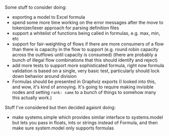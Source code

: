 
Some stuff to consider doing:

* exporting a model to Excel formula
* spend some more time working on the error messages after the move to
    tokenizer/lexer approach for parsing definition files
* support a whitelist of functions being called in formulas, e.g. max, min, etc
* support for fair-weighting of flows if there are more consumers of a flow
    than there is capacity in the flow to support (e.g. round robin capacity
    across the outflows until capacity is consumed)
    (there are probably a bunch of illegal flow combinations that this
    should identify and reject)
* add more tests to support more sophisticated formula, right now
    formula validation is based on a single, very basic test,
    particularly should lock down behavior around division
* Formulas should be presented in Graphviz exports
    (I looked into this, and wow, it's kind of annoying. It's going to require
    making invisible nodes and setting `rank: same` to a bunch of things to
    somehow many this actually work.)

Stuff I've considered but then decided agaisnt doing:

* make systems.simple which provides similar interface to systems.model
    but lets you pass in floats, ints or strings instead of Formula,
    and then make sure system.model only supports formulas